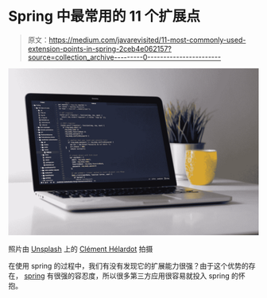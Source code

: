 # Spring 中最常用的 11 个扩展点

> 原文：<https://medium.com/javarevisited/11-most-commonly-used-extension-points-in-spring-2ceb4e062157?source=collection_archive---------0----------------------->

![](img/b451ea932811e91516f57cbeeae4d643.png)

照片由 [Unsplash](https://unsplash.com?utm_source=medium&utm_medium=referral) 上的 [Clément Hélardot](https://unsplash.com/@clemhlrdt?utm_source=medium&utm_medium=referral) 拍摄

在使用 spring 的过程中，我们有没有发现它的扩展能力很强？由于这个优势的存在， [spring](/javarevisited/top-10-free-courses-to-learn-spring-framework-for-java-developers-639db9348d25) 有很强的容忍度，所以很多第三方应用很容易就投入 spring 的怀抱。